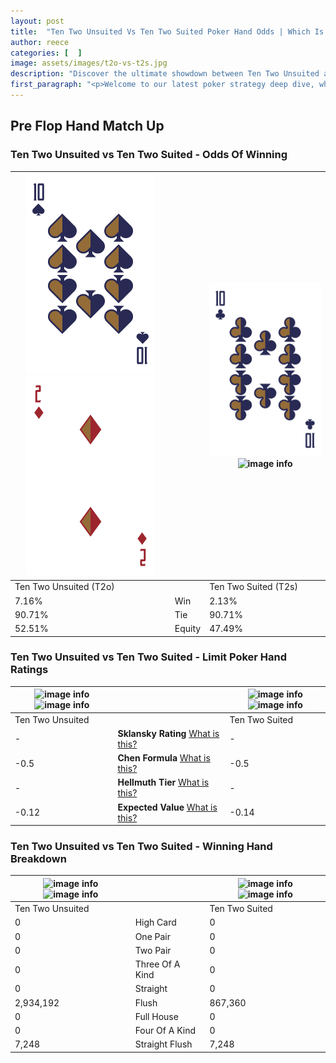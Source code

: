 ```yaml
---
layout: post
title:  "Ten Two Unsuited Vs Ten Two Suited Poker Hand Odds | Which Is The Better Hand In Poker? A Complete Guide"
author: reece
categories: [  ]
image: assets/images/t2o-vs-t2s.jpg
description: "Discover the ultimate showdown between Ten Two Unsuited and Ten Two Suited in poker! Uncover the odds, strategies, and scenarios where one hand triumphs over the other. Get ready to up your poker game with this thrilling analysis."
first_paragraph: "<p>Welcome to our latest poker strategy deep dive, where we're pitting two distinct hands against each other in a high-stakes showdown: Ten Two Unsuited vs Ten Two Suited.</p><p>In the dynamic world of poker, every decision counts, and knowing which hand holds the upper hand is key to your success at the table.</p><p>In this article, we'll dissect these two hands, explore the scenarios where one dominates the other, and equip you with the knowledge to make strategic choices that can tip the odds in your favor.</p><p>Get ready to unravel the intriguing dynamics of these poker hands and elevate your game to new heights.</p>"
---
```




[comment]: # (sp0)

## Pre Flop Hand Match Up

<div class="table hand-ratings" markdown="1"> 



### Ten Two Unsuited vs Ten Two Suited - Odds Of Winning


    
| ![image info](assets/images/hand1/t.png) ![image info](assets/images/hand1/2o.png) |  | ![image info](assets/images/hand2/t.png) ![image info](assets/images/hand2/2s.png) |
| -------- | -------- | -------- |
| Ten Two Unsuited (T2o) |  | Ten Two Suited (T2s) |
| 7.16% | Win | 2.13% |
| 90.71% | Tie | 90.71% |
| 52.51% | Equity | 47.49% |




[comment]: # (sp1)



### Ten Two Unsuited vs Ten Two Suited - Limit Poker Hand Ratings


    
| ![image info](https://www.riverpairs.com/assets/images/hand1/t.png) ![image info](https://www.riverpairs.com/assets/images/hand1/2o.png) |  | ![image info](https://www.riverpairs.com/assets/images/hand2/t.png) ![image info](https://www.riverpairs.com/assets/images/hand2/2s.png) |
| -------- | -------- | -------- |
| Ten Two Unsuited |  | Ten Two Suited |
| - | **Sklansky Rating** [What is this?](/sklansky-rating-explained) | - |
| -0.5 | **Chen Formula** [What is this?](/chen-formula-explained) | -0.5 |
| - | **Hellmuth Tier** [What is this?](/Hellmuth-tier-explained) | - |
| -0.12 | **Expected Value** [What is this?](/expected-value-explained) | -0.14 |




[comment]: # (sp2)



### Ten Two Unsuited vs Ten Two Suited - Winning Hand Breakdown


    
| ![image info](https://www.riverpairs.com/assets/images/hand1/t.png) ![image info](https://www.riverpairs.com/assets/images/hand1/2o.png) |  | ![image info](https://www.riverpairs.com/assets/images/hand2/t.png) ![image info](https://www.riverpairs.com/assets/images/hand2/2s.png) |
| -------- | -------- | -------- |
| Ten Two Unsuited |  | Ten Two Suited |
| 0 | High Card | 0 |
| 0 | One Pair | 0 |
| 0 | Two Pair | 0 |
| 0 | Three Of A Kind | 0 |
| 0 | Straight | 0 |
| 2,934,192 | Flush | 867,360 |
| 0 | Full House | 0 |
| 0 | Four Of A Kind | 0 |
| 7,248 | Straight Flush | 7,248 |




[comment]: # (sp3)



</div>

[comment]: # (sp4)



[comment]: # (sp5)

